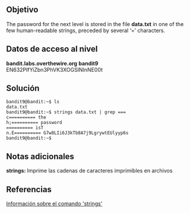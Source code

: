 ## Objetivo
The password for the next level is stored in the file **data.txt** in one of the few human-readable strings, preceded by several ‘=’ characters.

## Datos de acceso al nivel
**bandit.labs.overthewire.org**
**bandit9**
EN632PlfYiZbn3PhVK3XOGSlNInNE00t

## Solución
```bash()
bandit9@bandit:~$ ls
data.txt
bandit9@bandit:~$ strings data.txt | grep ===
c========== the
h;========== password
========== isT
n.E========== G7w8LIi6J3kTb8A7j9LgrywtEUlyyp6s
bandit9@bandit:~$ 

```

## Notas adicionales
<b>strings: </b>Imprime las cadenas de caracteres imprimibles en archivos

## Referencias 
[Información sobre el comando 'strings'](https://www.educba.com/linux-string-command/)
